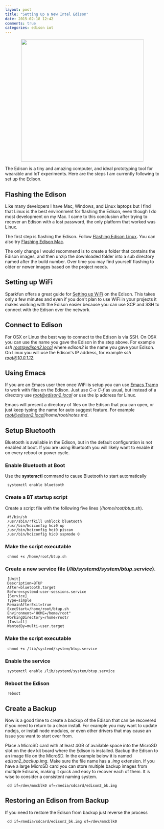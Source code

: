 ```yaml
---
layout: post
title: "Setting Up a New Intel Edison"
date: 2015-02-18 12:42
comments: true
categories: edison iot 
---
```

<img src="//s3.amazonaws.com/rwx-blog/IMG_4161.JPG"  style="height: 400px; display: block; margin: auto;">

The Edison is a tiny and amazing computer, and ideal prototyping tool for wearable and IoT experiments. Here are the steps I am currently following to set up the Edison.

## Flashing the Edison
Like many developers I have Mac, Windows, and Linux laptops but I find that Linux is the best environment for flashing the Edison, even though I do most development on my Mac. I came to this conclusion after trying to recover an Edison with a lost password, the only platform that worked was Linux.

The first step is flashing the Edison. Follow [Flashing Edison Linux](https://communities.intel.com/docs/DOC-23200). You can also try [Flashing Edison Mac](https://communities.intel.com/docs/DOC-23193).

The only change I would recommend is to create a folder that contains the Edison images, and then unzip the downloaded folder into a sub directory named after the build number. Over time you may find yourself flashing to older or newer images based on the project needs.

## Setting up WiFi
Sparkfun offers a great guide for [Setting up WiFi](https://learn.sparkfun.com/tutorials/edison-getting-started-guide#connecting-to-WiFi) on the Edison. This takes only a few minutes and even if you don't plan to use WiFi in your projects it makes working with the Edison easier because you can use SCP and SSH to connect with the Edison over the network.

## Connect to Edison
For OSX or Linux the best way to connect to the Edison is via SSH. On OSX you can use the name you gave the Edison in the step above. For example *ssh root@edison2.local* where *edison2* is the name you gave your Edison. On Linux you will use the Edison's IP address, for example *ssh root@10.0.1.12*.

## Using Emacs
If you are an Emacs user then once WiFi is setup you can use [Emacs Tramp](http://www.emacswiki.org/emacs/TrampMode) to work with files on the Edison. Just use *C-x C-f* as usual, but instead of a directory use *root@edison2.local* or use the ip address for Linux.

Emacs will present a directory of files on the Edison that you can open, or just keep typing the name for auto suggest feature. For example *root@edison2.local/home/root/notes.md*.

## Setup Bluetooth
Bluetooth is available in the Edison, but in the default configuration is not enabled at boot. If you are using Bluetooth you will likely want to enable it on every reboot or power cycle.

### Enable Bluetooth at Boot
Use the **systemctl** command to cause Bluetooth to start automatically

     systemctl enable bluetooth

### Create a BT startup script
Create a script file with the following five lines (*/home/root/btup.sh*).

     #!/bin/sh
     /usr/sbin/rfkill unblock bluetooth
     /usr/bin/hciconfig hci0 up
     /usr/bin/hciconfig hci0 piscan
     /usr/bin/hciconfig hic0 sspmode 0

### Make the script executable

     chmod +x /home/root/btup.sh

### Create a new service file (*/lib/systemd/system/btup.service*).

     [Unit]
     Description=BTUP
     After=bluetooth.target
     Before=systemd-user-sessions.service
     [Service]
     Type=simple
     RemainAfterExit=true
     ExecStart=/home/root/btup.sh
     Environment="HOME=/home/root"
     WorkingDirectory=/home/root/
     [Install]
     WantedBy=multi-user.target
     
### Make the script executable
     
     chmod +x /lib/systemd/system/btup.service

### Enable the service

     systemctl enable /lib/systemd/system/btup.service

### Reboot the Edison

     reboot

## Create a Backup
Now is a good time to create a backup of the Edison that can be recovered if you need to return to a clean install. For example you may want to update nodejs, or install node modules, or even other drivers that may cause an issue you want to start over from. 


Place a MicroSD card with at least 4GB of available space into the MicroSD slot on the dev kit board where the Edison is installed. Backup the Edison to an image file on the MicroSD. In the example below it is named *edison2_backup.img*. Make sure the file name has a *.img* extension. If you have a large MicroSD card you can store multiple backup images from multiple Edisons, making it quick and easy to recover each of them. It is wise to consider a consistent naming system.

     dd if=/dev/mmcblk0 of=/media/sdcard/edison2_bk.img

## Restoring an Edison from Backup
 If you need to restore the Edison from backup just reverse the process

     dd if=/media/sdcard/edison2_bk.img of=/dev/mmcblk0
